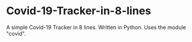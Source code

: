 # Covid-19-Tracker-in-8-lines
A simple Covid-19 Tracker in 8 lines. Written in Python. Uses the module "covid".
